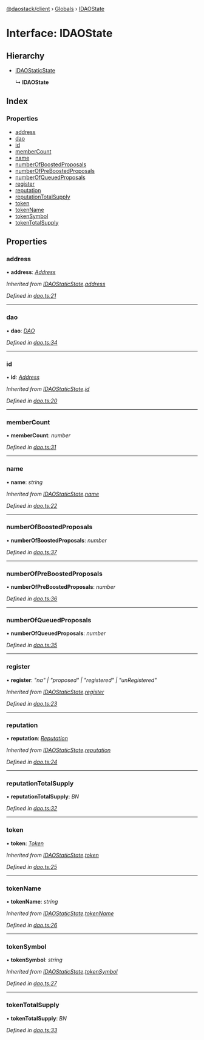 [@daostack/client](../README.md) › [Globals](../globals.md) › [IDAOState](idaostate.md)

# Interface: IDAOState

## Hierarchy

* [IDAOStaticState](idaostaticstate.md)

  ↳ **IDAOState**

## Index

### Properties

* [address](idaostate.md#address)
* [dao](idaostate.md#dao)
* [id](idaostate.md#id)
* [memberCount](idaostate.md#membercount)
* [name](idaostate.md#name)
* [numberOfBoostedProposals](idaostate.md#numberofboostedproposals)
* [numberOfPreBoostedProposals](idaostate.md#numberofpreboostedproposals)
* [numberOfQueuedProposals](idaostate.md#numberofqueuedproposals)
* [register](idaostate.md#register)
* [reputation](idaostate.md#reputation)
* [reputationTotalSupply](idaostate.md#reputationtotalsupply)
* [token](idaostate.md#token)
* [tokenName](idaostate.md#tokenname)
* [tokenSymbol](idaostate.md#tokensymbol)
* [tokenTotalSupply](idaostate.md#tokentotalsupply)

## Properties

###  address

• **address**: *[Address](../globals.md#address)*

*Inherited from [IDAOStaticState](idaostaticstate.md).[address](idaostaticstate.md#address)*

*Defined in [dao.ts:21](https://github.com/daostack/client/blob/84a7af3/src/dao.ts#L21)*

___

###  dao

• **dao**: *[DAO](../classes/dao.md)*

*Defined in [dao.ts:34](https://github.com/daostack/client/blob/84a7af3/src/dao.ts#L34)*

___

###  id

• **id**: *[Address](../globals.md#address)*

*Inherited from [IDAOStaticState](idaostaticstate.md).[id](idaostaticstate.md#id)*

*Defined in [dao.ts:20](https://github.com/daostack/client/blob/84a7af3/src/dao.ts#L20)*

___

###  memberCount

• **memberCount**: *number*

*Defined in [dao.ts:31](https://github.com/daostack/client/blob/84a7af3/src/dao.ts#L31)*

___

###  name

• **name**: *string*

*Inherited from [IDAOStaticState](idaostaticstate.md).[name](idaostaticstate.md#name)*

*Defined in [dao.ts:22](https://github.com/daostack/client/blob/84a7af3/src/dao.ts#L22)*

___

###  numberOfBoostedProposals

• **numberOfBoostedProposals**: *number*

*Defined in [dao.ts:37](https://github.com/daostack/client/blob/84a7af3/src/dao.ts#L37)*

___

###  numberOfPreBoostedProposals

• **numberOfPreBoostedProposals**: *number*

*Defined in [dao.ts:36](https://github.com/daostack/client/blob/84a7af3/src/dao.ts#L36)*

___

###  numberOfQueuedProposals

• **numberOfQueuedProposals**: *number*

*Defined in [dao.ts:35](https://github.com/daostack/client/blob/84a7af3/src/dao.ts#L35)*

___

###  register

• **register**: *"na" | "proposed" | "registered" | "unRegistered"*

*Inherited from [IDAOStaticState](idaostaticstate.md).[register](idaostaticstate.md#register)*

*Defined in [dao.ts:23](https://github.com/daostack/client/blob/84a7af3/src/dao.ts#L23)*

___

###  reputation

• **reputation**: *[Reputation](../classes/reputation.md)*

*Inherited from [IDAOStaticState](idaostaticstate.md).[reputation](idaostaticstate.md#reputation)*

*Defined in [dao.ts:24](https://github.com/daostack/client/blob/84a7af3/src/dao.ts#L24)*

___

###  reputationTotalSupply

• **reputationTotalSupply**: *BN*

*Defined in [dao.ts:32](https://github.com/daostack/client/blob/84a7af3/src/dao.ts#L32)*

___

###  token

• **token**: *[Token](../classes/token.md)*

*Inherited from [IDAOStaticState](idaostaticstate.md).[token](idaostaticstate.md#token)*

*Defined in [dao.ts:25](https://github.com/daostack/client/blob/84a7af3/src/dao.ts#L25)*

___

###  tokenName

• **tokenName**: *string*

*Inherited from [IDAOStaticState](idaostaticstate.md).[tokenName](idaostaticstate.md#tokenname)*

*Defined in [dao.ts:26](https://github.com/daostack/client/blob/84a7af3/src/dao.ts#L26)*

___

###  tokenSymbol

• **tokenSymbol**: *string*

*Inherited from [IDAOStaticState](idaostaticstate.md).[tokenSymbol](idaostaticstate.md#tokensymbol)*

*Defined in [dao.ts:27](https://github.com/daostack/client/blob/84a7af3/src/dao.ts#L27)*

___

###  tokenTotalSupply

• **tokenTotalSupply**: *BN*

*Defined in [dao.ts:33](https://github.com/daostack/client/blob/84a7af3/src/dao.ts#L33)*

